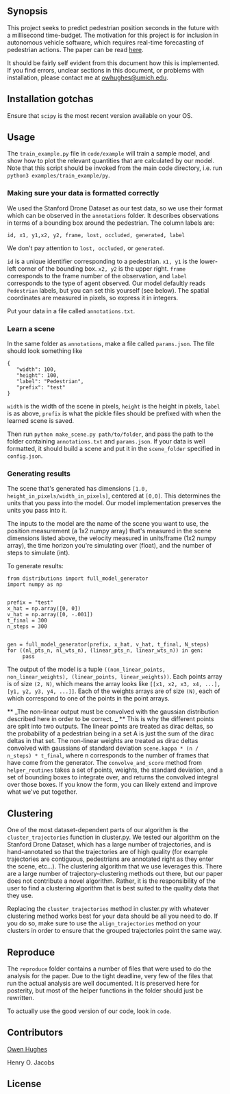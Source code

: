 ## Synopsis

This project seeks to predict pedestrian position seconds in the future with a millisecond time-budget.  The motivation for this project is for inclusion in autonomous vehicle software, which requires real-time forecasting of pedestrian actions. The paper can be read [here](https://google.com).

It should be fairly self evident from this document how this is implemented. If you find errors, unclear sections in this document, or problems with installation, please contact me at [owhughes@umich.edu](mailto:owhughes@umich.edu).

## Installation gotchas ##
Ensure that `scipy` is the most recent version available on your OS.


## Usage ##

The `train_example.py` file in `code/example` will train a sample model, and show how to plot the relevant quantities that are calculated by our model.  Note that this script should be invoked from the main code directory, i.e. run `python3 examples/train_example/py`.

### Making sure your data is formatted correctly ###

We used the Stanford Drone Dataset as our test data, so we use their format which can be observed in the ```annotations``` folder. It describes observations in terms of a bounding box around the pedestrian. The column labels are:

```id, x1, y1,x2, y2, frame, lost, occluded, generated, label```

We don't pay attention to `lost, occluded,` or `generated`. 

`id` is a unique identifier corresponding to a pedestrian. `x1, y1` is the lower-left corner of the bounding box. `x2, y2` is the upper right. `frame` corresponds to the frame number of the observation, and `label` corresponds to the type of agent observed. Our model defaultly reads `Pedestrian` labels, but you can set this yourself (see below). The spatial coordinates are measured in pixels, so express it in integers.

Put your data in a file called `annotations.txt`.

### Learn a scene ###

In the same folder as `annotations`, make a file called `params.json`. The file should look something like 

```
{
   "width": 100,
   "height": 100,
   "label": "Pedestrian",
   "prefix": "test"
}
```

`width` is the width of the scene in pixels, `height` is the height in pixels, `label` is as above, `prefix` is what the pickle files should be prefixed with when the learned scene is saved.

Then run `python make_scene.py path/to/folder`, and pass the path to the folder containing `annotations.txt` and `params.json`. If your data is well formatted, it should build a scene and put it in the `scene_folder` specified in `config.json`.

### Generating results ###

The scene that's generated has dimensions `[1.0, height_in_pixels/width_in_pixels]`, centered at `[0,0]`. This determines the units that you pass into the model. Our model implementation preserves the units you pass into it.

The inputs to the model are the name of the scene you want to use, the position measurement (a 1x2 numpy array) that's measured in the scene dimensions listed above, the velocity measured in units/frame (1x2 numpy array), the time horizon you're simulating over (float), and the number of steps to simulate (int).

To generate results:
```
from distributions import full_model_generator
import numpy as np


prefix = "test" 
x_hat = np.array([0, 0])
v_hat = np.array([0, -.001])
t_final = 300
n_steps = 300


gen = full_model_generator(prefix, x_hat, v_hat, t_final, N_steps)
for ((nl_pts_n, nl_wts_n), (linear_pts_n, linear_wts_n)) in gen:
     pass
```

The output of the model is a tuple `((non_linear_points, non_linear_weights), (linear_points, linear_weights))`. Each points array is of size `(2, N)`, which means the array looks like `[[x1, x2, x3, x4, ...], [y1, y2, y3, y4, ...]]`. Each of the weights arrays are of size `(N)`, each of which correspond to one of the points in the point arrays.

** _The non-linear output must be convolved with the gaussian distribution described here in order to be correct. _ ** This is why the different points are split into two outputs. The linear points are treated as dirac deltas, so the probability of a pedestrian being in a set A is just the sum of the dirac deltas in that set. 
The non-linear weights are treated as dirac deltas convolved with gaussians of standard deviation `scene.kappa * (n / n_steps) * t_final`, where n corresponds to the number of frames that have come from the generator. The `convolve_and_score` method from `helper_routines` takes a set of points, weights, the standard deviation, and a set of bounding boxes to integrate over, and returns the convolved integral over those boxes. If you know the form, you can likely extend and improve what we've put together.


## Clustering

One of the most dataset-dependent parts of our algorithm is the `cluster_trajectories` function in cluster.py. We tested our algorithm on the Stanford Drone Dataset, which has a large number of trajectories, and is hand-annotated so that the trajectories are of high quality (for example trajectories are contiguous, pedestrians are annotated right as they enter the scene, etc...). The clustering algorithm that we use leverages this. There are a large number of trajectory-clustering methods out there, but our paper does not contribute a novel algorithm. Rather, it is the responsibility of the user to find a clustering algorithm that is best suited to the quality data that they use.

Replacing the `cluster_trajectories` method in cluster.py with whatever clustering method works best for your data should be all you need to do. If you do so, make sure to use the `align_trajectories` method on your clusters in order to ensure that the grouped trajectories point the same way.

## Reproduce

The `reproduce` folder contains a number of files that were used to do the analysis for the paper. Due to the tight deadline, very few of the files that run the actual analysis are well documented. It is preserved here for posterity, but most of the helper functions in the folder should just be rewritten. 

To actually use the good version of our code, look in `code`.


## Contributors

[Owen Hughes](mailto:owhughes@umich.edu)

Henry O. Jacobs

## License


